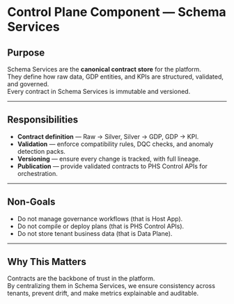 # Control Plane Component — Schema Services

## Purpose
Schema Services are the **canonical contract store** for the platform.  
They define how raw data, GDP entities, and KPIs are structured, validated, and governed.  
Every contract in Schema Services is immutable and versioned.

---

## Responsibilities
- **Contract definition** — Raw → Silver, Silver → GDP, GDP → KPI.  
- **Validation** — enforce compatibility rules, DQC checks, and anomaly detection packs.  
- **Versioning** — ensure every change is tracked, with full lineage.  
- **Publication** — provide validated contracts to PHS Control APIs for orchestration.

---

## Non-Goals
- Do not manage governance workflows (that is Host App).  
- Do not compile or deploy plans (that is PHS Control APIs).  
- Do not store tenant business data (that is Data Plane).  

---

## Why This Matters
Contracts are the backbone of trust in the platform.  
By centralizing them in Schema Services, we ensure consistency across tenants, prevent drift, and make metrics explainable and auditable.
